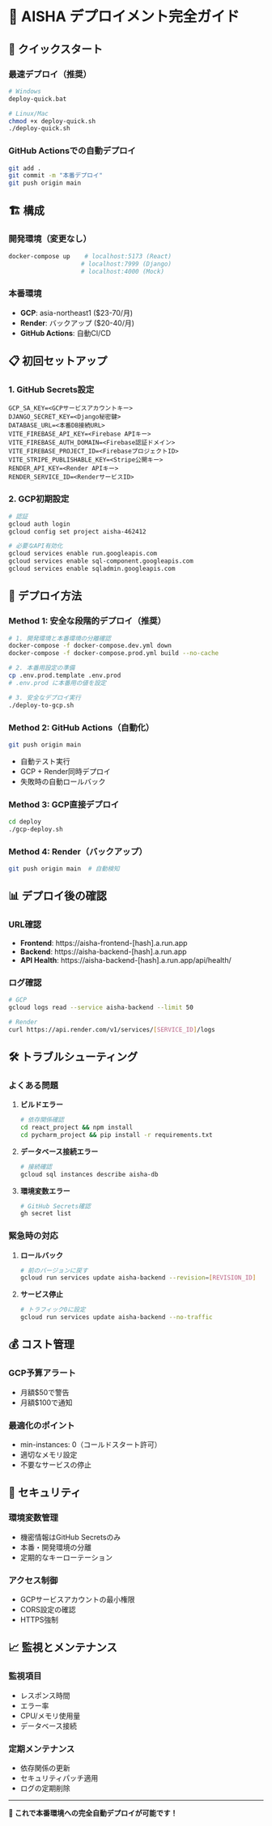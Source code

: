# 🚀 AISHA デプロイメント完全ガイド

## 🎯 クイックスタート

### 最速デプロイ（推奨）
```bash
# Windows
deploy-quick.bat

# Linux/Mac
chmod +x deploy-quick.sh
./deploy-quick.sh
```

### GitHub Actionsでの自動デプロイ
```bash
git add .
git commit -m "本番デプロイ"
git push origin main
```

## 🏗️ 構成

### 開発環境（変更なし）
```bash
docker-compose up    # localhost:5173 (React)
                    # localhost:7999 (Django)
                    # localhost:4000 (Mock)
```

### 本番環境
- **GCP**: asia-northeast1 ($23-70/月)
- **Render**: バックアップ ($20-40/月)
- **GitHub Actions**: 自動CI/CD

## 📋 初回セットアップ

### 1. GitHub Secrets設定
```
GCP_SA_KEY=<GCPサービスアカウントキー>
DJANGO_SECRET_KEY=<Django秘密鍵>
DATABASE_URL=<本番DB接続URL>
VITE_FIREBASE_API_KEY=<Firebase APIキー>
VITE_FIREBASE_AUTH_DOMAIN=<Firebase認証ドメイン>
VITE_FIREBASE_PROJECT_ID=<FirebaseプロジェクトID>
VITE_STRIPE_PUBLISHABLE_KEY=<Stripe公開キー>
RENDER_API_KEY=<Render APIキー>
RENDER_SERVICE_ID=<RenderサービスID>
```

### 2. GCP初期設定
```bash
# 認証
gcloud auth login
gcloud config set project aisha-462412

# 必要なAPI有効化
gcloud services enable run.googleapis.com
gcloud services enable sql-component.googleapis.com
gcloud services enable sqladmin.googleapis.com
```

## 🔄 デプロイ方法

### Method 1: 安全な段階的デプロイ（推奨）
```bash
# 1. 開発環境と本番環境の分離確認
docker-compose -f docker-compose.dev.yml down
docker-compose -f docker-compose.prod.yml build --no-cache

# 2. 本番用設定の準備
cp .env.prod.template .env.prod
# .env.prod に本番用の値を設定

# 3. 安全なデプロイ実行
./deploy-to-gcp.sh
```

### Method 2: GitHub Actions（自動化）
```bash
git push origin main
```
- 自動テスト実行
- GCP + Render同時デプロイ
- 失敗時の自動ロールバック

### Method 3: GCP直接デプロイ
```bash
cd deploy
./gcp-deploy.sh
```

### Method 4: Render（バックアップ）
```bash
git push origin main  # 自動検知
```

## 📊 デプロイ後の確認

### URL確認
- **Frontend**: https://aisha-frontend-[hash].a.run.app
- **Backend**: https://aisha-backend-[hash].a.run.app
- **API Health**: https://aisha-backend-[hash].a.run.app/api/health/

### ログ確認
```bash
# GCP
gcloud logs read --service aisha-backend --limit 50

# Render
curl https://api.render.com/v1/services/[SERVICE_ID]/logs
```

## 🛠️ トラブルシューティング

### よくある問題

1. **ビルドエラー**
   ```bash
   # 依存関係確認
   cd react_project && npm install
   cd pycharm_project && pip install -r requirements.txt
   ```

2. **データベース接続エラー**
   ```bash
   # 接続確認
   gcloud sql instances describe aisha-db
   ```

3. **環境変数エラー**
   ```bash
   # GitHub Secrets確認
   gh secret list
   ```

### 緊急時の対応

1. **ロールバック**
   ```bash
   # 前のバージョンに戻す
   gcloud run services update aisha-backend --revision=[REVISION_ID]
   ```

2. **サービス停止**
   ```bash
   # トラフィック0に設定
   gcloud run services update aisha-backend --no-traffic
   ```

## 💰 コスト管理

### GCP予算アラート
- 月額$50で警告
- 月額$100で通知

### 最適化のポイント
- min-instances: 0（コールドスタート許可）
- 適切なメモリ設定
- 不要なサービスの停止

## 🔐 セキュリティ

### 環境変数管理
- 機密情報はGitHub Secretsのみ
- 本番・開発環境の分離
- 定期的なキーローテーション

### アクセス制御
- GCPサービスアカウントの最小権限
- CORS設定の確認
- HTTPS強制

## 📈 監視とメンテナンス

### 監視項目
- レスポンス時間
- エラー率
- CPU/メモリ使用量
- データベース接続

### 定期メンテナンス
- 依存関係の更新
- セキュリティパッチ適用
- ログの定期削除

---

**🎉 これで本番環境への完全自動デプロイが可能です！**
